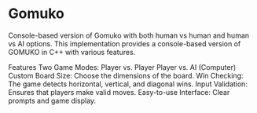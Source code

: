 # Gomuko
  Console-based version of Gomuko with both human vs human and human vs AI options.
This implementation provides a console-based version of GOMUKO in C++ with various features.

Features
Two Game Modes:
Player vs. Player
Player vs. AI (Computer)
Custom Board Size: Choose the dimensions of the board.
Win Checking: The game detects horizontal, vertical, and diagonal wins.
Input Validation: Ensures that players make valid moves.
Easy-to-use Interface: Clear prompts and game display.
